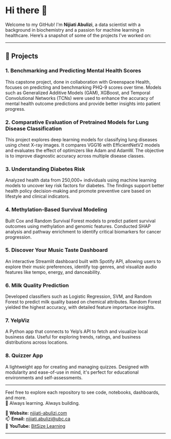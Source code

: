 # Hi there 👋

Welcome to my GitHub! I'm **Nijiati Abulizi**, a data scientist with a background in biochemistry and a passion for machine learning in healthcare. Here’s a snapshot of some of the projects I’ve worked on:

---

## 🔬 Projects

### 1. **Benchmarking and Predicting Mental Health Scores**
This capstone project, done in collaboration with Greenspace Health, focuses on predicting and benchmarking PHQ-9 scores over time. Models such as Generalized Additive Models (GAM), XGBoost, and Temporal Convolutional Networks (TCNs) were used to enhance the accuracy of mental health outcome predictions and provide better insights into patient progress.

### 2. **Comparative Evaluation of Pretrained Models for Lung Disease Classification**
This project explores deep learning models for classifying lung diseases using chest X-ray images. It compares VGG16 with EfficientNetV2 models and evaluates the effect of optimizers like Adam and AdamW. The objective is to improve diagnostic accuracy across multiple disease classes.

### 3. **Understanding Diabetes Risk**
Analyzed health data from 250,000+ individuals using machine learning models to uncover key risk factors for diabetes. The findings support better health policy decision-making and promote preventive care based on lifestyle and clinical indicators.

### 4. **Methylation-Based Survival Modeling**
Built Cox and Random Survival Forest models to predict patient survival outcomes using methylation and genomic features. Conducted SHAP analysis and pathway enrichment to identify critical biomarkers for cancer progression.

### 5. **Discover Your Music Taste Dashboard**
An interactive Streamlit dashboard built with Spotify API, allowing users to explore their music preferences, identify top genres, and visualize audio features like tempo, energy, and danceability.

### 6. **Milk Quality Prediction**
Developed classifiers such as Logistic Regression, SVM, and Random Forest to predict milk quality based on chemical attributes. Random Forest yielded the highest accuracy, with detailed feature importance insights.

### 7. **YelpViz**
A Python app that connects to Yelp’s API to fetch and visualize local business data. Useful for exploring trends, ratings, and business distributions across locations.

### 8. **Quizzer App**
A lightweight app for creating and managing quizzes. Designed with modularity and ease-of-use in mind, it's perfect for educational environments and self-assessments.

---

Feel free to explore each repository to see code, notebooks, dashboards, and more.  
🧠 Always learning. Always building.

🔗 **Website:** [nijiati-abulizi.com](https://nijiati-abulizi.com)  
📫 **Email:** nijiati.abulizi@ubc.ca  
🎥 **YouTube:** [BitSize Learning](https://www.youtube.com/@LearnBitSize)

---
